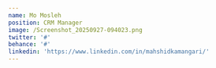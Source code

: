 ```yaml
---
name: Mo Mosleh
position: CRM Manager
image: /Screenshot_20250927-094023.png
twitter: '#'
behance: '#'
linkedin: 'https://www.linkedin.com/in/mahshidkamangari/'
---
```


